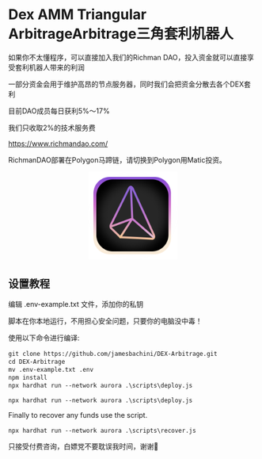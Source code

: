 # Dex AMM Triangular ArbitrageArbitrage三角套利机器人

如果你不太懂程序，可以直接加入我们的Richman DAO，投入资金就可以直接享受套利机器人带来的利润

一部分资金会用于维护高昂的节点服务器，同时我们会把资金分散去各个DEX套利

目前DAO成员每日获利5%～17%

我们只收取2%的技术服务费

https://www.richmandao.com/

RichmanDAO部署在Polygon马蹄链，请切换到Polygon用Matic投资。

<a href="https://www.richmandao.com/" target="blank">
  <p align="center">
    <img src="logo.svg" width="180" alt="triangular-arbitrage2 Logo" />
  </p>
</a>



## 设置教程
编辑 .env-example.txt 文件，添加你的私钥

脚本在你本地运行，不用担心安全问题，只要你的电脑没中毒！

使用以下命令进行编译:

```shell
git clone https://github.com/jamesbachini/DEX-Arbitrage.git
cd DEX-Arbitrage
mv .env-example.txt .env
npm install
npx hardhat run --network aurora .\scripts\deploy.js
```



```shell
npx hardhat run --network aurora .\scripts\deploy.js
```

Finally to recover any funds use the script.

```shell
npx hardhat run --network aurora .\scripts\recover.js
```

只接受付费咨询，白嫖党不要耽误我时间，谢谢🙏
